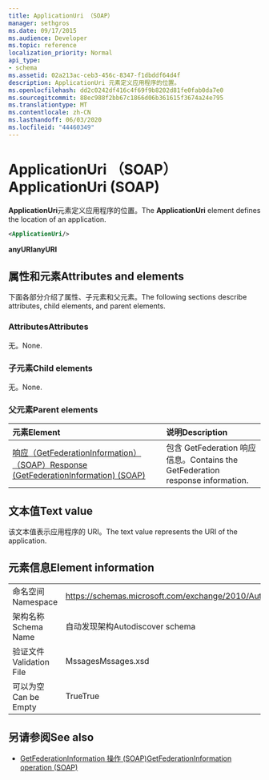 ```yaml
---
title: ApplicationUri （SOAP）
manager: sethgros
ms.date: 09/17/2015
ms.audience: Developer
ms.topic: reference
localization_priority: Normal
api_type:
- schema
ms.assetid: 02a213ac-ceb3-456c-8347-f1dbddf64d4f
description: ApplicationUri 元素定义应用程序的位置。
ms.openlocfilehash: dd2c0242df416c4f69f9b8202d81fe0fab0da7e0
ms.sourcegitcommit: 88ec988f2bb67c1866d06b361615f3674a24e795
ms.translationtype: MT
ms.contentlocale: zh-CN
ms.lasthandoff: 06/03/2020
ms.locfileid: "44460349"
---
```

# <a name="applicationuri-soap"></a><span data-ttu-id="fc539-103">ApplicationUri （SOAP）</span><span class="sxs-lookup"><span data-stu-id="fc539-103">ApplicationUri (SOAP)</span></span>

<span data-ttu-id="fc539-104">**ApplicationUri**元素定义应用程序的位置。</span><span class="sxs-lookup"><span data-stu-id="fc539-104">The **ApplicationUri** element defines the location of an application.</span></span> 
  
```XML
<ApplicationUri/>
```

 <span data-ttu-id="fc539-105">**anyURI**</span><span class="sxs-lookup"><span data-stu-id="fc539-105">**anyURI**</span></span>
## <a name="attributes-and-elements"></a><span data-ttu-id="fc539-106">属性和元素</span><span class="sxs-lookup"><span data-stu-id="fc539-106">Attributes and elements</span></span>

<span data-ttu-id="fc539-107">下面各部分介绍了属性、子元素和父元素。</span><span class="sxs-lookup"><span data-stu-id="fc539-107">The following sections describe attributes, child elements, and parent elements.</span></span>
  
### <a name="attributes"></a><span data-ttu-id="fc539-108">Attributes</span><span class="sxs-lookup"><span data-stu-id="fc539-108">Attributes</span></span>

<span data-ttu-id="fc539-109">无。</span><span class="sxs-lookup"><span data-stu-id="fc539-109">None.</span></span>
  
### <a name="child-elements"></a><span data-ttu-id="fc539-110">子元素</span><span class="sxs-lookup"><span data-stu-id="fc539-110">Child elements</span></span>

<span data-ttu-id="fc539-111">无。</span><span class="sxs-lookup"><span data-stu-id="fc539-111">None.</span></span>
  
### <a name="parent-elements"></a><span data-ttu-id="fc539-112">父元素</span><span class="sxs-lookup"><span data-stu-id="fc539-112">Parent elements</span></span>

|<span data-ttu-id="fc539-113">**元素**</span><span class="sxs-lookup"><span data-stu-id="fc539-113">**Element**</span></span>|<span data-ttu-id="fc539-114">**说明**</span><span class="sxs-lookup"><span data-stu-id="fc539-114">**Description**</span></span>|
|:-----|:-----|
|[<span data-ttu-id="fc539-115">响应（GetFederationInformation）（SOAP）</span><span class="sxs-lookup"><span data-stu-id="fc539-115">Response (GetFederationInformation) (SOAP)</span></span>](response-getfederationinformationsoap.md) <br/> |<span data-ttu-id="fc539-116">包含 GetFederation 响应信息。</span><span class="sxs-lookup"><span data-stu-id="fc539-116">Contains the GetFederation response information.</span></span>  <br/> |
   
## <a name="text-value"></a><span data-ttu-id="fc539-117">文本值</span><span class="sxs-lookup"><span data-stu-id="fc539-117">Text value</span></span>

<span data-ttu-id="fc539-118">该文本值表示应用程序的 URI。</span><span class="sxs-lookup"><span data-stu-id="fc539-118">The text value represents the URI of the application.</span></span>
  
## <a name="element-information"></a><span data-ttu-id="fc539-119">元素信息</span><span class="sxs-lookup"><span data-stu-id="fc539-119">Element information</span></span>

|||
|:-----|:-----|
|<span data-ttu-id="fc539-120">命名空间</span><span class="sxs-lookup"><span data-stu-id="fc539-120">Namespace</span></span>  <br/> |https://schemas.microsoft.com/exchange/2010/Autodiscover  <br/> |
|<span data-ttu-id="fc539-121">架构名称</span><span class="sxs-lookup"><span data-stu-id="fc539-121">Schema Name</span></span>  <br/> |<span data-ttu-id="fc539-122">自动发现架构</span><span class="sxs-lookup"><span data-stu-id="fc539-122">Autodiscover schema</span></span>  <br/> |
|<span data-ttu-id="fc539-123">验证文件</span><span class="sxs-lookup"><span data-stu-id="fc539-123">Validation File</span></span>  <br/> |<span data-ttu-id="fc539-124">Mssages</span><span class="sxs-lookup"><span data-stu-id="fc539-124">Mssages.xsd</span></span>  <br/> |
|<span data-ttu-id="fc539-125">可以为空</span><span class="sxs-lookup"><span data-stu-id="fc539-125">Can be Empty</span></span>  <br/> |<span data-ttu-id="fc539-126">True</span><span class="sxs-lookup"><span data-stu-id="fc539-126">True</span></span>  <br/> |
   
## <a name="see-also"></a><span data-ttu-id="fc539-127">另请参阅</span><span class="sxs-lookup"><span data-stu-id="fc539-127">See also</span></span>

- [<span data-ttu-id="fc539-128">GetFederationInformation 操作 (SOAP)</span><span class="sxs-lookup"><span data-stu-id="fc539-128">GetFederationInformation operation (SOAP)</span></span>](getfederationinformation-operation-soap.md)

